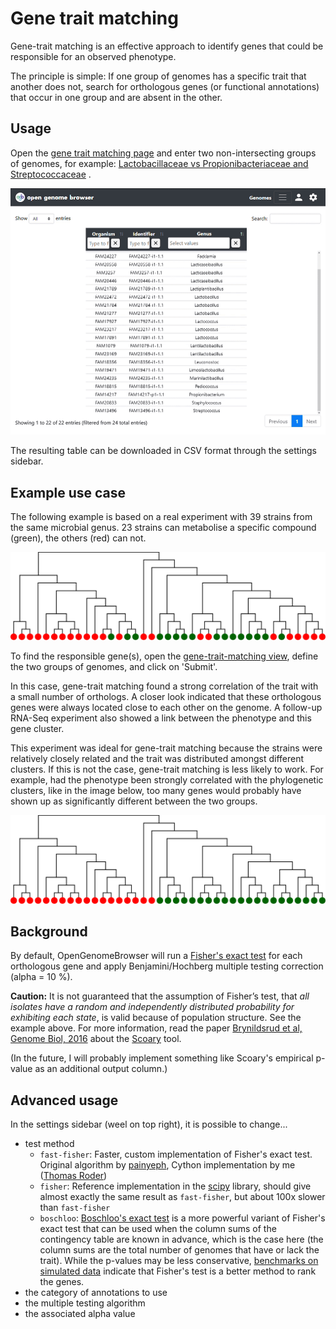 <link rel="shortcut icon" type="image/svg+xml" href="/favicon.svg">

# Gene trait matching

Gene-trait matching is an effective approach to identify genes that could be responsible for an observed phenotype.

The principle is simple: If one group of genomes has a specific trait that another does not, search for orthologous genes (or functional annotations)
that occur in one group and are absent in the other.

## Usage

Open the [gene trait matching page](https://opengenomebrowser.bioinformatics.unibe.ch/gene-trait-matching/) and enter two non-intersecting groups of
genomes, for example:
[Lactobacillaceae vs Propionibacteriaceae and Streptococcaceae](https://opengenomebrowser.bioinformatics.unibe.ch/gene-trait-matching/?method=fast-fisher&alpha=0.2&anno_type=OL&multiple_testing_method=fdr_bh&g1=%40taxfamily%3ALactobacillaceae&g2=%40taxfamily%3AStreptococcaceae+%40taxfamily%3APropionibacteriaceae)
.

![gene trait matching demo](../media/gene-trait-matching.apng)

The resulting table can be downloaded in CSV format through the settings sidebar.

## Example use case

The following example is based on a real experiment with 39 strains from the same microbial genus. 23 strains can metabolise a specific compound
(green), the others (red) can not.

![gene trait matching good example](../media/gene-trait-matching-good.svg)

To find the responsible gene(s), open the [gene-trait-matching view](https://opengenomebrowser.bioinformatics.unibe.ch/gene-trait-matching/), define
the two groups of genomes, and click on 'Submit'.

In this case, gene-trait matching found a strong correlation of the trait with a small number of orthologs. A closer look indicated that these
orthologous genes were always located close to each other on the genome. A follow-up RNA-Seq experiment also showed a link between the phenotype and
this gene cluster.

This experiment was ideal for gene-trait matching because the strains were relatively closely related and the trait was distributed amongst different
clusters. If this is not the case, gene-trait matching is less likely to work. For example, had the phenotype been strongly correlated with the
phylogenetic clusters, like in the image below, too many genes would probably have shown up as significantly different between the two groups.

![gene trait matching bad example](../media/gene-trait-matching-bad.svg)

## Background

By default, OpenGenomeBrowser will run a [Fisher's exact test](https://en.wikipedia.org/wiki/Fisher%27s_exact_test) for each orthologous gene and
apply Benjamini/Hochberg multiple testing correction (alpha = 10 %).

**Caution:** It is not guaranteed that the assumption of Fisher’s test, that _all isolates have a random and independently distributed probability for
exhibiting each state_, is valid because of population structure. See the example above. For more information, read the
paper [Brynildsrud et al, Genome Biol, 2016](https://genomebiology.biomedcentral.com/articles/10.1186/s13059-016-1108-8) about
the [Scoary](https://github.com/AdmiralenOla/Scoary/tree/master/scoary) tool.

(In the future, I will probably implement something like Scoary's empirical p-value as an additional output column.)

## Advanced usage

In the settings sidebar (weel on top right), it is possible to change...

- test method
    - `fast-fisher`: Faster, custom implementation of Fisher's exact test. Original algorithm
      by [painyeph](https://github.com/painyeph/FishersExactTest), Cython implementation by
      me ([Thomas Roder](https://github.com/MrTomRod/fast-fisher))
    - `fisher`: Reference implementation in the [scipy](https://docs.scipy.org/doc/scipy/reference/generated/scipy.stats.fisher_exact.html) library,
      should give almost exactly the same result as `fast-fisher`, but about 100x slower than `fast-fisher`
    - `boschloo`: [Boschloo's exact test](https://en.wikipedia.org/wiki/Boschloo's_test) is a more powerful variant of Fisher's exact test that can be
      used when the column sums of the contingency table are known in advance, which is the case here (the column sums are the total number of genomes
      that have or lack the trait). While the p-values may be less
      conservative, [benchmarks on simulated data](https://github.com/AdmiralenOla/Scoary/issues/96) indicate that Fisher's test is a better method to
      rank the genes.
- the category of annotations to use
- the multiple testing algorithm
- the associated alpha value

